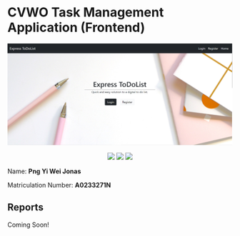 # CVWO Task Management Application (Frontend)

<p align = "center">
  <a href = "https://todolist-cvwo.herokuapp.com/">
    <img src="https://raw.githubusercontent.com/Jonaspng/CVWO_frontend/main/public/homepage.png"/>    
  </a>
</p>
<p align = "center">
  <img src = "https://img.shields.io/github/last-commit/Jonaspng/CVWO_frontend?logo=Github"/>
  <img src = "https://img.shields.io/github/forks/Jonaspng/cvwo_frontend?logo=Github"/>
  <img src = "https://img.shields.io/github/repo-size/Jonaspng/cvwo_frontend?logo=Github"/>
</p>

Name: **Png Yi Wei Jonas**

Matriculation Number: **A0233271N**

## Reports

Coming Soon!

